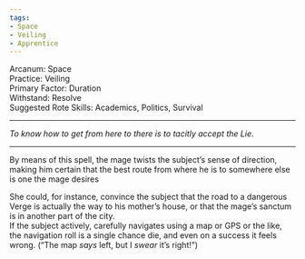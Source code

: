 ```yaml
---
tags:
- Space
- Veiling
- Apprentice
---
```


Arcanum: Space\
Practice: Veiling\
Primary Factor: Duration\
Withstand: Resolve\
Suggested Rote Skills: Academics, Politics, Survival

---

_To know how to get from here to there is to tacitly accept the Lie._

---

By means of this spell, the mage twists the subject’s sense of direction, making him certain that the best route from where he is to somewhere else is one the mage desires

She could, for instance, convince the subject that the road to a dangerous Verge is actually the way to his mother’s house, or that the mage’s sanctum is in another part of the city.\
If the subject actively, carefully navigates using a map or GPS or the like, the navigation roll is a single chance die, and even on a success it feels wrong. (“The map _says_ left, but I _swear_ it’s right!”)